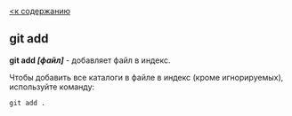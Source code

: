 [<к содержанию](./readme.md)

## __git add__

**git add *[файл]*** - добавляет файл в индекс.

Чтобы добавить все каталоги в файле в индекс (кроме игнорируемых), используйте команду:

```bash=
git add .
```